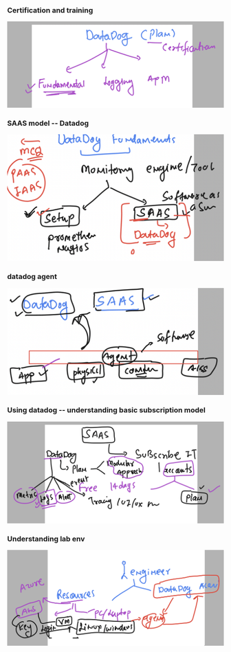 ### Certification and training 

<img src="cert.png">

### SAAS model -- Datadog 

<img src="saas.png">

### datadog agent 

<img src="agent.png">

### Using datadog -- understanding basic subscription model 

<img src="model.png">

### Understanding lab env 

<img src="lab.png">



